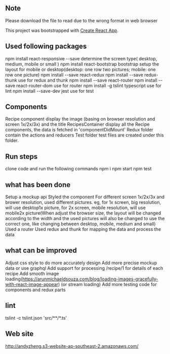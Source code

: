 ## Note
Please download the file to read due to the wrong format in web browser

This project was bootstrapped with [Create React App](https://github.com/facebook/create-react-app).

## Used following packages

npm install react-responsive --save
        determine the screen type( desktop, medium, mobile or small )
npm install react-bootstrap bootstrap
        setup the layout for mobile or desktop(desktop: one row two pictures; mobile: one row one picture)
npm install --save react-redux
npm install --save redux-thunk
        use for redux and thunk
npm install --save react-router
npm install --save react-router-dom
        use for router
npm install -g tslint typescript
        use for lint
npm install --save-dev jest
        use for test
    
## Components

Recipe component
        display the image (basing on browser resolution and screen 1x/2x/3x) and the title
RecipesContainer
        display all the Recipe components, the data is fetched in 'componentDidMount'
Redux folder
        contain the actions and reducers
Test folder
        test files are created under this folder.

## Run steps

clone code and run the following commands
npm i
npm start
npm test

## what has been done

Setup a mockup api
Styled the component
For different screen 1x/2x/3x and brower resolution, used different pictures. eg, for 1x screen, big resolution, will use desktop1x picture, for 2x screen, mobile resolution, will use mobile2x picture(When adjust the browser size, the layout will be changed according to the width and the used pictures will also be changed to use the correct one, like changing between desktop, mobile, medium and small)
Used a router
Used redux and thunk for mapping the data and process the data

## what can be improved

Adjust css style to do more accurately design
Add more precise mockup data or use graphql
Add support for processing /recipe/1 for details of each recipe
Add smooth image loading(https://arunmichaeldsouza.com/blog/loading-images-gracefully-with-react-image-appear) (or stream loading)
Add more testing code for components and redux parts

## lint
tslint -c tslint.json 'src/**/*.ts'

## Web site
http://andyzheng.s3-website-ap-southeast-2.amazonaws.com/
 
 
